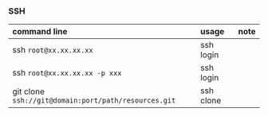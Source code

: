 ### SSH 

|command line|usage|note|
|:---|:---|:---|
|ssh `root@xx.xx.xx.xx`|ssh login|  
|ssh `root@xx.xx.xx.xx -p xxx`|ssh login|
|git clone `ssh://git@domain:port/path/resources.git`|ssh clone|

